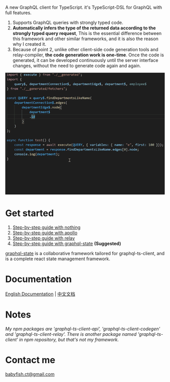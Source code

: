 A new GraphQL client for TypeScript. it's TypeScript-DSL for GraphQL with full features.

1. Supports GraphQL queries with strongly typed code.
2. **Automatically infers the type of the returned data according to the strongly typed query request**, This is the essential difference between this framework and other similar frameworks, and it is also the reason why I created it.
3. Because of point 2, unlike other client-side code generation tools and relay-compiler, **the code generation work is one-time**. Once the code is generated, it can be developed continuously until the server interface changes, without the need to generate code again and again.

![Loading_GIF_Animation](graphql-ts-client.gif)


# Get started

1. [Step-by-step guide with nothing](get-start-async.md)
2. [Step-by-step guide with apollo](get-start-apollo.md)
3. [Step-by-step guide with relay](get-start-relay.md)
4. [Step-by-step guide with graphql-state](get-start-graphql-state.md) **(Suggested)**

[graphql-state](https://github.com/babyfish-ct/graphql-state) is a collaborative framework tailored for graphql-ts-client, and is a complete react state management framework.


# Documentation
[English Documentation](doc/README.md) | [中文文档](doc/README_zh_CN.md)

# Notes

*My npm packages are 'graphql-ts-client-api', 'graphql-ts-client-codegen' and 'graphql-ts-client-relay'. There is another package named 'graphql-ts-client' in npm repository, but that's not my framework.*

# Contact me
babyfish.ct@gmail.com
